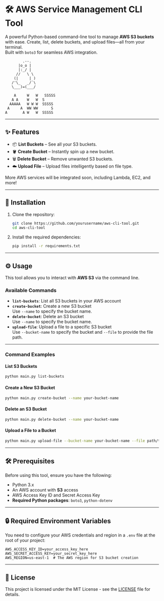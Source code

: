 
# 🛠️ AWS Service Management CLI Tool

A powerful Python-based command-line tool to manage **AWS S3 buckets** with ease. Create, list, delete buckets, and upload files—all from your terminal.  
Built with `boto3` for seamless AWS integration.

```
        .--.
      |o_o |
      |:_/ |
     //   \ \
    (|     | )
   /'\_   _/`\
   \___)=(___/

    A     W   W   SSSSS
   A A    W   W  S
  AAAAA   W W W  SSSSS
 A     A  WW WW      S
A       A W   W  SSSSS

```

---

## ✨ Features

- 📦 **List Buckets** – See all your S3 buckets.
- 🪣 **Create Bucket** – Instantly spin up a new bucket.
- 🗑️ **Delete Bucket** – Remove unwanted S3 buckets.
- ☁️ **Upload File** – Upload files intelligently based on file type.

More AWS services will be integrated soon, including Lambda, EC2, and more!

---

## 🚀 Installation

1. Clone the repository:

    ```bash
    git clone https://github.com/yourusername/aws-cli-tool.git
    cd aws-cli-tool
    ```

2. Install the required dependencies:

    ```bash
    pip install -r requirements.txt
    ```

---

## ⚙️ Usage

This tool allows you to interact with **AWS S3** via the command line.

### Available Commands

- **`list-buckets`**: List all S3 buckets in your AWS account
- **`create-bucket`**: Create a new S3 bucket  
  Use `--name` to specify the bucket name.
- **`delete-bucket`**: Delete an S3 bucket  
  Use `--name` to specify the bucket name.
- **`upload-file`**: Upload a file to a specific S3 bucket  
  Use `--bucket-name` to specify the bucket and `--file` to provide the file path.

---

### Command Examples

#### List S3 Buckets

```bash
python main.py list-buckets
```

#### Create a New S3 Bucket

```bash
python main.py create-bucket --name your-bucket-name
```

#### Delete an S3 Bucket

```bash
python main.py delete-bucket --name your-bucket-name
```

#### Upload a File to a Bucket

```bash
python main.py upload-file --bucket-name your-bucket-name --file path/to/your/file.txt
```

---

## 🛠️ Prerequisites

Before using this tool, ensure you have the following:

- Python 3.x
- An AWS account with **S3** access
- AWS Access Key ID and Secret Access Key
- **Required Python packages**: `boto3`, `python-dotenv`

---

## 🔒 Required Environment Variables

You need to configure your AWS credentials and region in a `.env` file at the root of your project:

```env
AWS_ACCESS_KEY_ID=your_access_key_here
AWS_SECRET_ACCESS_KEY=your_secret_key_here
AWS_REGION=us-east-1  # The AWS region for S3 bucket creation
```

---

## 📄 License

This project is licensed under the MIT License - see the [LICENSE](LICENSE) file for details.